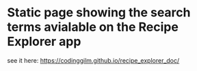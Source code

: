 # Static page showing the search terms avialable on the Recipe Explorer app

see it here: https://codinggilm.github.io/recipe_explorer_doc/
